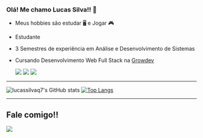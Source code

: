 ### Olá! Me chamo Lucas Silva!! 👋

- Meus hobbies são estudar 🖥 e Jogar 🎮
- Estudante
- 3 Semestres de experiência em Análise e Desenvolvimento de Sistemas
- Cursando Desenvolvimento Web Full Stack na <a href="https://www.growdev.com.br/" target="_blank">Growdev</a> 

  <img src="https://img.shields.io/badge/HTML5-E34F26?style=for-the-badge&logo=html5&logoColor=white">
  <img src="https://img.shields.io/badge/CSS3-1572B6?style=for-the-badge&logo=css3&logoColor=white">
  <img src="https://img.shields.io/badge/JavaScript-F7DF1E?style=for-the-badge&logo=javascript&logoColor=black">

<hr>

![lucassilvaq7's GitHub stats](https://github-readme-stats.vercel.app/api?username=lucassilvaq7&show_icons=true&theme=midnight-purple)
[![Top Langs](https://github-readme-stats.vercel.app/api/top-langs/?username=lucassilvaq7&layout=donut)](https://github.com/lucassilvaq7/github-readme-stats)

<hr>

## Fale comigo!!

<a href="https://discord.gg/lucassilvaq7" target="_blank"><img src="https://img.shields.io/badge/Discord-7289DA?style=for-the-badge&logo=discord&logoColor=white" target="blank"></a>
